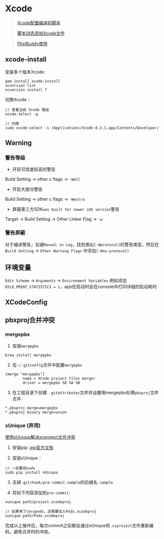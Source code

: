 # Xcode

> [Xcode配置编译前脚本](http://liujinlongxa.com/2016/11/27/Xcode%E5%A6%82%E4%BD%95%E8%AE%BE%E7%BD%AE%E5%9C%A8%E7%BC%96%E8%AF%91%E5%89%8D%E8%87%AA%E5%8A%A8%E8%BF%90%E8%A1%8C%E8%84%9A%E6%9C%AC/)

> [脚本动态添加Xcode文件](http://draveness.me/bei-xcodeproj-keng-de-zhe-ji-tian.html)

> [PlistBuddy使用](http://www.jianshu.com/p/2167f755c47e)

## xcode-install

安装多个版本Xcode:
```
gem install xcode-install
xcversion list
xcversion install 7
```

切换Xcode：
```
// 查看当前 Xcode 路径
xcode-select -p

// 切换
sudo xcode-select -s /Applications/Xcode-8.2.1.app/Contents/Developer/
```

## Warning

### 警告等级

- 开启可信度较高的警告

Build Setting -> other c flags -> `-Wall`

- 开启大部分警告

Build Setting -> other c flags -> `-Wextra`

- 屏蔽第三方SDK`was built for newer iOS version`警告

Target -> Build Setting -> Other Linker Flag -> `-w`

### 警告屏蔽

对于编译警告，右键`Reveal in Log`，找到类似`[-Wprotocol]`的警告类型，然后在`Build Setting` -> `Other Warning Flags` 中添加`[-Wno-protocol]`

## 环境变量

`Edit Scheme` -> `Arguments` -> `Environment Variables`
例如添加`DYLD_PRINT_STATISTICS = 1`，app在启动时会在console中打印详细的启动耗时

## XCodeConfig



## pbxproj合并冲突

### mergepbx

1. 安装`mergepbx`

```shell
brew install mergepbx
```

2. 在`~/.gitconfig`文件中配置`mergepbx`

```
[merge "mergepbx"]
        name = XCode project files merger
        driver = mergepbx %O %A %B
```

3. 在工程目录下创建`. gitattributes`文件并设置用mergepbx处理`pbxproj`文件合并

```
*.pbxproj merge=mergepbx
*.pbxproj binary merge=union
```

### xUnique (弃用)

[使用xUnique解决xcproject文件冲突](http://www.swiftcafe.io/2016/10/12/xunique/)

1. 安装pip: [pip官方文档](https://pip.pypa.io/en/stable/installing/)

2. 安装xUnique：
 ```
 // 一定要加sudo
sudo pip install xUnique
 ```
3. 去掉`.git/hook/pre-commit.sample`的后缀名`.sample`

4. 将如下内容添加到`pre-commit`:
```
xunique path/project.xcodeproj

// 如果用了cocopods，还需要加入Pods.xcodeproj
xunique path/Pods.xcodeproj
```
完成以上操作后，每次commit之前都会通过xUnique将`.xcproject`文件重新编码，避免合并时的冲突。
